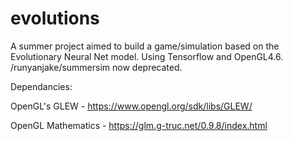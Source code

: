 # evolutions
A summer project aimed to build a game/simulation based on the Evolutionary Neural Net model. Using Tensorflow and OpenGL4.6. /runyanjake/summersim now deprecated.


Dependancies:

OpenGL's GLEW - https://www.opengl.org/sdk/libs/GLEW/

OpenGL Mathematics - https://glm.g-truc.net/0.9.8/index.html
